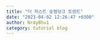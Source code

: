 ```yaml
---
title: "더 퍼스트 슬램덩크 토렌트"
date: "2023-04-02 12:26:47 +0300"
author: NrdyBhu1
category: tutorial blog
---
```

